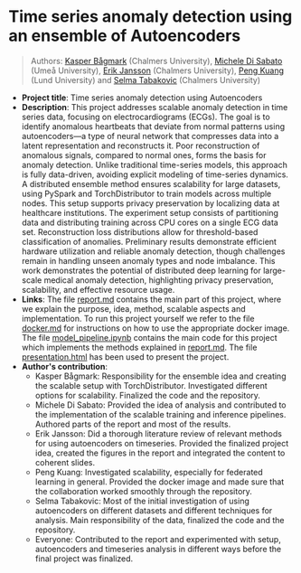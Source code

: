 # Time series anomaly detection using an ensemble of Autoencoders
> Authors: [Kasper Bågmark](https://research.chalmers.se/person/bagmark) (Chalmers University), [Michele Di Sabato](https://www.umu.se/en/staff/michele-di-sabato/) (Umeå University), [Erik Jansson](https://www.chalmers.se/en/persons/erikjans/) (Chalmers University), [Peng Kuang](https://portal.research.lu.se/en/persons/peng-kuang) (Lund University) and [Selma Tabakovic](https://www.chalmers.se/en/persons/selmat/) (Chalmers University)
* **Project title**: Time series anomaly detection using Autoencoders
* **Description**: This project addresses scalable anomaly detection in time series data, focusing on electrocardiograms (ECGs). The goal is to identify anomalous heartbeats that deviate from normal patterns using autoencoders—a type of neural network that compresses data into a latent representation and reconstructs it. Poor reconstruction of anomalous signals, compared to normal ones, forms the basis for anomaly detection. Unlike traditional time-series models, this approach is fully data-driven, avoiding explicit modeling of time-series dynamics. A distributed ensemble method ensures scalability for large datasets, using PySpark and TorchDistributor to train models across multiple nodes. This setup supports privacy preservation by localizing data at healthcare institutions. The experiment setup consists of partitioning data and distributing training across CPU cores on a single ECG data set. Reconstruction loss distributions allow for threshold-based classification of anomalies. Preliminary results demonstrate efficient hardware utilization and reliable anomaly detection, though challenges remain in handling unseen anomaly types and node imbalance. This work demonstrates the potential of distributed deep learning for large-scale medical anomaly detection, highlighting privacy preservation, scalability, and effective resource usage.
* **Links**: The file [report.md](report.md) contains the main part of this project, where we explain the purpose, idea, method, scalable aspects and implementation. To run this project yourself we refer to the file [docker.md](docker.md) for instructions on how to use the appropriate docker image. The file [model_pipeline.ipynb](model_pipeline.ipynb) contains the main code for this project which implements the methods explained in [report.md](report.md). The file [presentation.html](presentation_folder/presentation.html) has been used to present the project.
* **Author's contribution**:
    - Kasper Bågmark: Responsibility for the ensemble idea and creating the scalable setup with TorchDistributor. Investigated different options for scalability. Finalized the code and the repository.
    - Michele Di Sabato: Provided the idea of analysis and contributed to the implementation of the scalable training and inference pipelines. Authored parts of the report and most of the results.
    - Erik Jansson: Did a thorough literature review of relevant methods for using autoencoders on timeseries. Provided the finalized project idea, created the figures in the report and integrated the content to coherent slides.
    - Peng Kuang: Investigated scalability, especially for federated learning in general. Provided the docker image and made sure that the collaboration worked smoothly through the repository.
    - Selma Tabakovic: Most of the initial investigation of using autoencoders on different datasets and different techniques for analysis. Main responsibility of the data, finalized the code and the repository.
    - Everyone: Contributed to the report and experimented with setup, autoencoders and timeseries analysis in different ways before the final project was finalized. 
